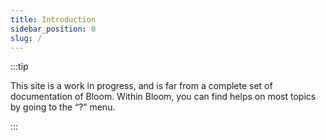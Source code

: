 ```yaml
---
title: Introduction
sidebar_position: 0
slug: /
---
```




:::tip

This site is a work in progress, and is far from a complete set of documentation of Bloom. Within Bloom, you can find helps on most topics by going to the “?” menu.

:::



